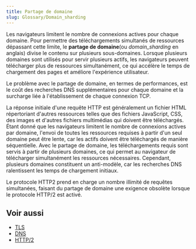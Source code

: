 ```yaml
---
title: Partage de domaine
slug: Glossary/Domain_sharding
---
```


Les navigateurs limitent le nombre de connexions actives pour chaque domaine. Pour permettre des téléchargements simultanés de ressources dépassant cette limite, le **partage de domaine**(ou <i lang="en">domain_sharding</i> en anglais) divise le contenu sur plusieurs sous-domaines. Lorsque plusieurs domaines sont utilisés pour servir plusieurs actifs, les navigateurs peuvent télécharger plus de ressources simultanément, ce qui accélère le temps de chargement des pages et améliore l'expérience utilisateur.

Le problème avec le partage de domaine, en termes de performances, est le coût des recherches DNS supplémentaires pour chaque domaine et la surcharge liée à l'établissement de chaque connexion TCP.

La réponse initiale d'une requête HTTP est généralement un fichier HTML répertoriant d'autres ressources telles que des fichiers JavaScript, CSS, des images et d'autres fichiers multimédias qui doivent être téléchargés. Étant donné que les navigateurs limitent le nombre de connexions actives par domaine, l'envoi de toutes les ressources requises à partir d'un seul domaine peut être lente, car les actifs doivent être téléchargés de manière séquentielle. Avec le partage de domaine, les téléchargements requis sont servis à partir de plusieurs domaines, ce qui permet au navigateur de télécharger simultanément les ressources nécessaires. Cependant, plusieurs domaines constituent un anti-modèle, car les recherches DNS ralentissent les temps de chargement initiaux.

Le protocole HTTP2 prend en charge un nombre illimité de requêtes simultanées, faisant du partage de domaine une exigence obsolète lorsque le protocole HTTP/2 est activé.

## Voir aussi

- [TLS](/fr/docs/Glossary/TLS)
- [DNS](/fr/docs/Glossary/DNS)
- [HTTP/2](/fr/docs/Glossary/HTTP_2)
